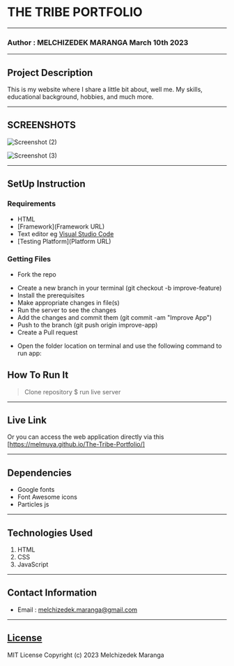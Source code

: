 # THE TRIBE PORTFOLIO
*****
### Author : MELCHIZEDEK MARANGA March 10th 2023
****
## Project Description
This is my website where I share a little bit about, well me. My skills, educational background, hobbies, and much more. 
******

## SCREENSHOTS
![Screenshot (2)](https://user-images.githubusercontent.com/50429540/224569229-8726d69f-fd31-45ff-b0b1-79f4295f5f78.png)

![Screenshot (3)](https://user-images.githubusercontent.com/50429540/224569377-8417af53-211f-41ae-b0be-96f036824bc2.png)

********
## SetUp Instruction
### Requirements
* HTML
* [Framework](Framework URL)
* Text editor eg [Visual Studio Code](https://code.visualstudio.com/download)
* [Testing Platform](Platform URL)


### Getting Files
* Fork the repo
- Create a new branch in your terminal (git checkout -b improve-feature)
- Install the prerequisites
- Make appropriate changes in file(s)
- Run the server to see the changes
- Add the changes and commit them (git commit -am "Improve App")
- Push to the branch (git push origin improve-app)
- Create a Pull request
* Open the folder location on terminal and use the following command to run app:

## How To Run It
>  Clone repository
> $ run live server
*****
## Live Link
Or you can access the web application directly via this [https://melmuya.github.io/The-Tribe-Portfolio/]
*****
## Dependencies
- Google fonts
- Font Awesome icons
- Particles js
*****
## Technologies Used
1. HTML
2. CSS
3. JavaScript
*****
## Contact Information
* Email : melchizedek.maranga@gmail.com
*****
## [License](LICENSE)
MIT License
Copyright (c) 2023 Melchizedek Maranga